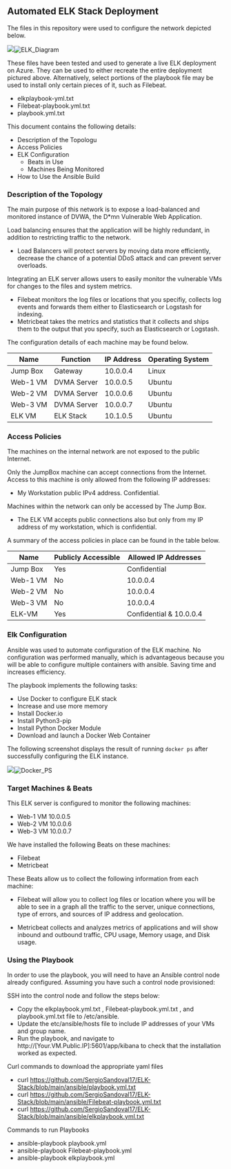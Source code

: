 ## Automated ELK Stack Deployment

The files in this repository were used to configure the network depicted below.

![](diagram/ELK_Diagram.png)![ELK_Diagram](https://user-images.githubusercontent.com/84549277/134789794-b1a0a1db-6ad7-45ce-b782-40dd822479f5.png)


These files have been tested and used to generate a live ELK deployment on Azure. They can be used to either recreate the entire deployment pictured above. Alternatively, select portions of the playbook file may be used to install only certain pieces of it, such as Filebeat.

  - elkplaybook-yml.txt
  - Filebeat-playbook.yml.txt
  - playbook.yml.txt

This document contains the following details:
- Description of the Topologu
- Access Policies
- ELK Configuration
  - Beats in Use
  - Machines Being Monitored
- How to Use the Ansible Build


### Description of the Topology

The main purpose of this network is to expose a load-balanced and monitored instance of DVWA, the D*mn Vulnerable Web Application.

Load balancing ensures that the application will be highly redundant, in addition to restricting traffic to the network.
- Load Balancers will protect servers by moving data more efficiently, decrease the chance of a potential DDoS attack and can prevent server overloads.

Integrating an ELK server allows users to easily monitor the vulnerable VMs for changes to the files and system metrics.
- Filebeat monitors the log files or locations that you specifiy, collects log events and forwards them either to Elasticsearch or Logstash for indexing.
- Metricbeat takes the metrics and statistics that it collects and ships them to the output that you specify, such as Elasticsearch or Logstash.

The configuration details of each machine may be found below.

| Name     | Function    | IP Address | Operating System |
|----------|-------------|------------|------------------|
| Jump Box | Gateway     | 10.0.0.4   | Linux            |
| Web-1 VM | DVMA Server | 10.0.0.5   | Ubuntu           |
| Web-2 VM | DVMA Server | 10.0.0.6   | Ubuntu           |
| Web-3 VM | DVMA Server | 10.0.0.7   | Ubuntu           |
| ELK VM   | ELK Stack   | 10.1.0.5   | Ubuntu           |

### Access Policies

The machines on the internal network are not exposed to the public Internet. 

Only the JumpBox machine can accept connections from the Internet. Access to this machine is only allowed from the following IP addresses:
- My Workstation public IPv4 address. Confidential.

Machines within the network can only be accessed by The Jump Box.
- The ELK VM accepts public connections also but only from my IP address of my workstation, which is confidential.

A summary of the access policies in place can be found in the table below.

| Name     | Publicly Accessible | Allowed IP Addresses    |
|----------|---------------------|-------------------------|
| Jump Box | Yes                 | Confidential            |
| Web-1 VM | No                  | 10.0.0.4                |
| Web-2 VM | No                  | 10.0.0.4                |
| Web-3 VM | No                  | 10.0.0.4                |
| ELK-VM   | Yes                 | Confidential & 10.0.0.4 |

### Elk Configuration

Ansible was used to automate configuration of the ELK machine. No configuration was performed manually, which is advantageous because you will be able to configure multiple containers with ansible. Saving time and increases efficiency.

The playbook implements the following tasks:
- Use Docker to configure ELK stack
- Increase and use more memory
- Install Docker.io
- Install Python3-pip
- Install Python Docker Module
- Download and launch a Docker Web Container

The following screenshot displays the result of running `docker ps` after successfully configuring the ELK instance.

![](linux/Docker_PS.png)![Docker_PS](https://user-images.githubusercontent.com/84549277/134789806-25597f33-3b13-4317-be2d-77308e21fde5.png)


### Target Machines & Beats
This ELK server is configured to monitor the following machines:
- Web-1 VM 10.0.0.5
- Web-2 VM 10.0.0.6
- Web-3 VM 10.0.0.7

We have installed the following Beats on these machines:
- Filebeat
- Metricbeat

These Beats allow us to collect the following information from each machine:
- Filebeat will allow you to collect log files or location where you will be able to see in a graph all the traffic to the server, unique connections, type of errors, and sources of IP address and geolocation.

- Metricbeat collects and analyzes metrics of applications and will show inbound and outbound traffic, CPU usage, Memory usage, and Disk usage.

### Using the Playbook
In order to use the playbook, you will need to have an Ansible control node already configured. Assuming you have such a control node provisioned: 

SSH into the control node and follow the steps below:
- Copy the elkplaybook.yml.txt , Filebeat-playbook.yml.txt , and playbook.yml.txt file to /etc/ansible.
- Update the etc/ansible/hosts file to include IP addresses of your VMs and group name.
- Run the playbook, and navigate to http://[Your.VM.Public.IP]:5601/app/kibana to check that the installation worked as expected.

Curl commands to download the appropriate yaml files

- curl https://github.com/SergioSandoval17/ELK-Stack/blob/main/ansible/playbook.yml.txt
- curl https://github.com/SergioSandoval17/ELK-Stack/blob/main/ansible/Filebeat-playbook.yml.txt
- curl https://github.com/SergioSandoval17/ELK-Stack/blob/main/ansible/elkplaybook.yml.txt

Commands to run Playbooks
- ansible-playbook playbook.yml
- ansible-playbook Filebeat-playbook.yml
- ansible-playbook elkplaybook.yml
